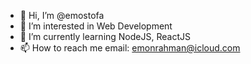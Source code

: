 - 👋 Hi, I’m @emostofa
- 👀 I’m interested in Web Development
- 🌱 I’m currently learning NodeJS, ReactJS
- 📫 How to reach me email: emonrahman@icloud.com

<!---
emostofa/emostofa is a ✨ special ✨ repository because its `README.md` (this file) appears on your GitHub profile.
You can click the Preview link to take a look at your changes.
--->
